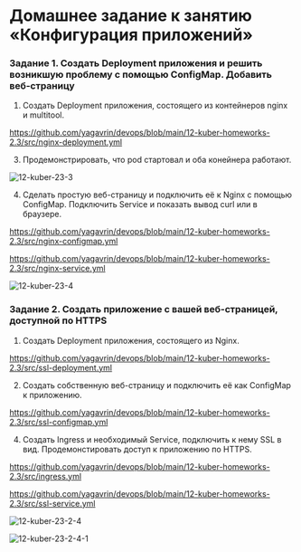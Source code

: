 # Домашнее задание к занятию «Конфигурация приложений»

### Задание 1. Создать Deployment приложения и решить возникшую проблему с помощью ConfigMap. Добавить веб-страницу

1. Создать Deployment приложения, состоящего из контейнеров nginx и multitool.

https://github.com/yagavrin/devops/blob/main/12-kuber-homeworks-2.3/src/nginx-deployment.yml

3. Продемонстрировать, что pod стартовал и оба конейнера работают.

![12-kuber-23-3](https://github.com/user-attachments/assets/740ea2a8-cce6-40b4-8012-3754cc3ab5b6)

4. Сделать простую веб-страницу и подключить её к Nginx с помощью ConfigMap. Подключить Service и показать вывод curl или в браузере.

https://github.com/yagavrin/devops/blob/main/12-kuber-homeworks-2.3/src/nginx-configmap.yml

https://github.com/yagavrin/devops/blob/main/12-kuber-homeworks-2.3/src/nginx-service.yml

![12-kuber-23-4](https://github.com/user-attachments/assets/1006d165-6a7d-4671-b0e0-3be320a77945)

### Задание 2. Создать приложение с вашей веб-страницей, доступной по HTTPS 

1. Создать Deployment приложения, состоящего из Nginx.

https://github.com/yagavrin/devops/blob/main/12-kuber-homeworks-2.3/src/ssl-deployment.yml

2. Создать собственную веб-страницу и подключить её как ConfigMap к приложению.

https://github.com/yagavrin/devops/blob/main/12-kuber-homeworks-2.3/src/ssl-configmap.yml

4. Создать Ingress и необходимый Service, подключить к нему SSL в вид. Продемонстировать доступ к приложению по HTTPS. 

https://github.com/yagavrin/devops/blob/main/12-kuber-homeworks-2.3/src/ingress.yml

https://github.com/yagavrin/devops/blob/main/12-kuber-homeworks-2.3/src/ssl-service.yml

![12-kuber-23-2-4](https://github.com/user-attachments/assets/940517df-3956-4793-9e33-373216b3911e)

![12-kuber-23-2-4-1](https://github.com/user-attachments/assets/1b826603-7992-4aff-9c10-b1fe59cc82b3)

